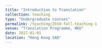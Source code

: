 ```yaml
---
title: "Introduction to Translation"
collection: teaching
type: "Undergraduate courses"
permalink: /teaching/2019-fall-teaching-1
venue: "Translation Programme, HKU"
date: 2017-01-01
location: "Hong Kong SAR"
---
```

